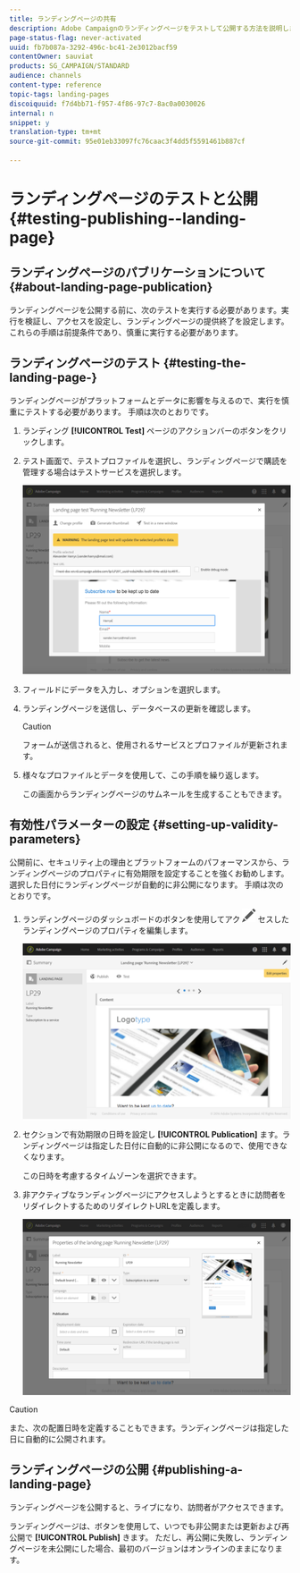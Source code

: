 ```yaml
---
title: ランディングページの共有
description: Adobe Campaignのランディングページをテストして公開する方法を説明します。
page-status-flag: never-activated
uuid: fb7b087a-3292-496c-bc41-2e3012bacf59
contentOwner: sauviat
products: SG_CAMPAIGN/STANDARD
audience: channels
content-type: reference
topic-tags: landing-pages
discoiquuid: f7d4bb71-f957-4f86-97c7-8ac0a0030026
internal: n
snippet: y
translation-type: tm+mt
source-git-commit: 95e01eb33097fc76caac3f4dd5f5591461b887cf

---
```



# ランディングページのテストと公開{#testing-publishing--landing-page}

## ランディングページのパブリケーションについて {#about-landing-page-publication}

ランディングページを公開する前に、次のテストを実行する必要があります。実行を検証し、アクセスを設定し、ランディングページの提供終了を設定します。 これらの手順は前提条件であり、慎重に実行する必要があります。

## ランディングページのテスト {#testing-the-landing-page-}

ランディングページがプラットフォームとデータに影響を与えるので、実行を慎重にテストする必要があります。 手順は次のとおりです。

1. ランディング **[!UICONTROL Test]** ページのアクションバーのボタンをクリックします。
1. テスト画面で、テストプロファイルを選択し、ランディングページで購読を管理する場合はテストサービスを選択します。

   ![](assets/lp_test_2.png)

1. フィールドにデータを入力し、オプションを選択します。
1. ランディングページを送信し、データベースの更新を確認します。

   >[!CAUTION]
   >
   >フォームが送信されると、使用されるサービスとプロファイルが更新されます。

1. 様々なプロファイルとデータを使用して、この手順を繰り返します。

   この画面からランディングページのサムネールを生成することもできます。

## 有効性パラメーターの設定 {#setting-up-validity-parameters}

公開前に、セキュリティ上の理由とプラットフォームのパフォーマンスから、ランディングページのプロパティに有効期限を設定することを強くお勧めします。 選択した日付にランディングページが自動的に非公開になります。 手順は次のとおりです。

1. ランディングページのダッシュボードのボタンを使用してアク ![](assets/edit_darkgrey-24px.png) セスしたランディングページのプロパティを編集します。

   ![](assets/lp_edit_properties_button.png)

1. セクションで有効期限の日時を設定し **[!UICONTROL Publication]** ます。ランディングページは指定した日付に自動的に非公開になるので、使用できなくなります。

   この日時を考慮するタイムゾーンを選択できます。

1. 非アクティブなランディングページにアクセスしようとするときに訪問者をリダイレクトするためのリダイレクトURLを定義します。

   ![](assets/lp_settings_general.png)

>[!CAUTION]
>
>また、次の配置日時を定義することもできます。ランディングページは指定した日に自動的に公開されます。

## ランディングページの公開 {#publishing-a-landing-page}

ランディングページを公開すると、ライブになり、訪問者がアクセスできます。

ランディングページは、ボタンを使用して、いつでも非公開または更新および再公開で **[!UICONTROL Publish]** きます。 ただし、再公開に失敗し、ランディングページを未公開にした場合、最初のバージョンはオンラインのままになります。
